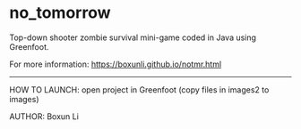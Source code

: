 # no_tomorrow
Top-down shooter zombie survival mini-game coded in Java using Greenfoot.

For more information:
https://boxunli.github.io/notmr.html

____________________________________________________________________________________
HOW TO LAUNCH: open project in Greenfoot (copy files in images2 to images)

AUTHOR: Boxun Li
